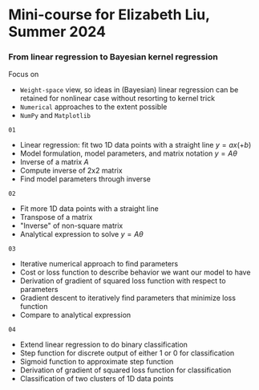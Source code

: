 # Mini-course for Elizabeth Liu, Summer 2024

### From linear regression to Bayesian kernel regression

Focus on
* `Weight-space` view, so ideas in (Bayesian) linear regression can be retained for nonlinear case without resorting to kernel trick
* `Numerical` approaches to the extent possible
* `NumPy` and `Matplotlib`

`01`
* Linear regression: fit two 1D data points with a straight line $y=ax (+b)$
* Model formulation, model parameters, and matrix notation $y=A\theta$
* Inverse of a matrix $A$
* Compute inverse of 2x2 matrix
* Find model parameters through inverse

`02`
* Fit more 1D data points with a straight line
* Transpose of a matrix
* "Inverse" of non-square matrix
* Analytical expression to solve $y=A\theta$

`03`
* Iterative numerical approach to find parameters
* Cost or loss function to describe behavior we want our model to have
* Derivation of gradient of squared loss function with respect to parameters
* Gradient descent to iteratively find parameters that minimize loss function
* Compare to analytical expression

`04`
* Extend linear regression to do binary classification
* Step function for discrete output of either 1 or 0 for classification
* Sigmoid function to approximate step function
* Derivation of gradient of squared loss function for classification
* Classification of two clusters of 1D data points
